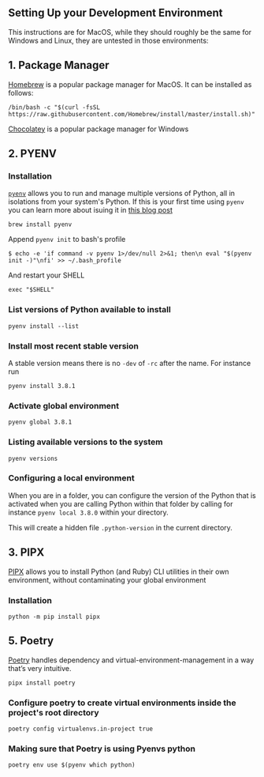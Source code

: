 ## Setting Up your Development Environment

This instructions are for MacOS, while they should roughly be the same for Windows and Linux, they are untested in those environments:

## 1. Package Manager 

[Homebrew](https://brew.sh) is a popular package manager for MacOS. It can be installed as follows:

```
/bin/bash -c "$(curl -fsSL https://raw.githubusercontent.com/Homebrew/install/master/install.sh)"
```

[Chocolatey](https://chocolatey.org) is a popular package manager for Windows



## 2. PYENV

### Installation

[`pyenv`](https://github.com/pyenv/pyenv) allows you to run and manage multiple versions of Python, all in isolations from your system's Python.
If this is your first time using `pyenv` you can learn more about isuing it in [this blog post](https://realpython.com/intro-to-pyenv/#exploring-pyenv-commands)

`brew install pyenv`

Append `pyenv init` to bash's profile

```
$ echo -e 'if command -v pyenv 1>/dev/null 2>&1; then\n eval "$(pyenv init -)"\nfi' >> ~/.bash_profile
```

And restart your SHELL

`exec "$SHELL"`

### List versions of Python available to install

`pyenv install --list`

### Install most recent stable version

A stable version means there is no `-dev` of `-rc` after the name. For instance run

`pyenv install 3.8.1`

### Activate global environment

`pyenv global 3.8.1`

### Listing available versions to the system

`pyenv versions`

### Configuring a local environment

When you are in a folder, you can configure the version of the Python that is activated when you are calling Python within that folder by calling for instance `pyenv local 3.8.0` within your directory.

This will create a hidden file `.python-version` in the current directory.

## 3. PIPX

[PIPX](https://github.com/pipxproject/pipx) allows you to install Python (and Ruby) CLI utilities in their own environment, without contaminating your global environment

### Installation

`python -m pip install pipx`

## 5. Poetry

[Poetry](https://python-poetry.org) handles dependency and virtual-environment-management in a way that’s very intuitive.

`pipx install poetry`

### Configure poetry to create virtual environments inside the project's root directory

`poetry config virtualenvs.in-project true`

### Making sure that Poetry is using Pyenvs python

`poetry env use $(pyenv which python)`
